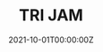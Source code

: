 ---
layout: jam
name: domino tri jam
title: TRI JAM
date: 2021-10-01T00:00:00Z
images:
  - img/domino2/banner.png
description: TRI JAM. OCT 1-31, 2021
games:
  - itch: proximity
    title: Proximity
    credit: Allison Ford

  - itch: shuttle-secks
    title: Shuttle Secks Murder Space Yoda
    credit: SUS OZEN
    description: yoda in the space shuttle secks, what happens
    
  - itch: against-the-will-of-the-chainsaw
    title: against the will of the chainsaw
    credit: THE ENTHUSIAST
    description: A cycle of fear and crime, life and love out of touch.

  - itch: the-sleeping-light
    title: the sleeping light
    credit: valerie
    description: relax. everything will be alright.

  - itch: 10000-sex-arses-stuck-at-calais
    title: 10,000 SEX ARSES STUCK AT CALAIS
    credit: Average Alphabet Enjoyer
    description: micro RPGMaker game about investigating an unfortunate space mishap

  - itch: the-only-good-nazi-is-a-dead-nazi
    title: THE ONLY GOOD NAZI IS A DEAD NAZI
    credit: grindbasterd
    description: A short metal track about, uh. well you can guess.

  - itch: antler
    title: antler
    credit:
      - Doublekick Constantin
      - Annihilistator
    description: Eight billionaires embark on a space shuttle to fuck robots (and each other) in orbit. Oh, the gas mask? Don't worry about it.

  - itch: sssm-in-the-shadow-of-jupiter
    title: 'SSSM: in the shadow of jupiter'
    credit: GLUPSCH ITO
    description: humanity will be changed. ever since the space shuttle sex murders

  - itch: rats-paper-scissors
    title: Rats Paper Scissors
    credit: XxDA_AMONGUS_IMPOSTORxX
    description: In the year 2160, on a faraway space shuttle, rodents battle over their ultimate fate... and for fun

  - itch: you-must-suffer
    title: YOU MUST SUFFER
    credit: Olivia Tea Hodge
    description: A conversation.

  - itch: orbital-obit
    title: Orbital Obit.
    credit: Judy Crime
    description: A Federated orbital shuttle suffers an unknown crisis, leaving behind no survivors and too much paperwork.

  - itch: space-fuck
    title: SPACE FUCK
    credit: BRIDGE CUCK
    description: a game of premature ejaculation

  - itch: hmios
    title: heavy METAL in outer SPACE
    credit: Umlaut Loudscream
    description: >
      TTRPG, a hack of John Harper’s Lasers & Feelings 

      You're a metal band on on a space cruise. Explore the spaceship, deal with mysterious things, and save the band, (and the universe?), from evil.

  - itch: thrown-into-the-grinder
    title: thrown into the grinder
    credit: bad habits
    description: you can’t make a bone crusher without crushing a few bones

  - itch: saturnalie
    title: Saturnalie
    credit: Le Petit Chaos
    description: a minitelpunk adventure

  - itch: murder-on-a-metal-planet
    title: Murder on a Metal Planet
    credit: Wretched Flesh 
    description: A murder is solved, the pleasure of punishment is all yours

  - itch: joey-wamones-highly-cursed-record-collection
    title: Joey Wamone's Highly Cursed Record Collection
    credit: Joey Wamone!
    description: a witch turned all joey's records into microgames! the only cure?? beating the microgames!!
---